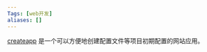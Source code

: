 ```yaml
---
Tags: [web开发]
aliases: []
---
```


[createapp](https://createapp.dev/webpack) 是一个可以方便地创建配置文件等项目初期配置的网站应用。